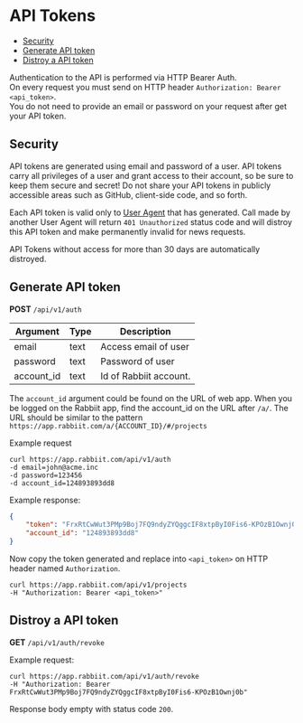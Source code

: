 # API Tokens

* [Security](#security)
* [Generate API token](#generate)
* [Distroy a API token](#distroy)

Authentication to the API is performed via HTTP Bearer Auth.   
On every request you must send on HTTP header `Authorization: Bearer <api_token>`.   
You do not need to provide an email or password on your request after get your API token.

<a name="security"></a>
## Security

API tokens are generated using email and password of a user.
API tokens carry all privileges of a user 
and grant access to their account, 
so be sure to keep them secure and secret! 
Do not share your API tokens in publicly accessible areas such as GitHub, client-side code, and so forth.

Each API token is valid only to [User Agent](https://en.wikipedia.org/wiki/User_agent) that has generated. 
Call made by another User Agent will return `401 Unauthorized` status code 
and will distroy this API token and make permanently invalid for news requests.

API Tokens without access for more than 30 days are automatically distroyed.  

<a name="generate"></a>
## Generate API token

**POST** `/api/v1/auth`

Argument|Type|Description
---------|----|-----
email | text | Access email of user
password | text | Password of user 
account_id | text | Id of Rabbiit account.

The `account_id` argument could be found on the URL of web app. 
When you be logged on the Rabbiit app, find the account_id on the URL after `/a/`. 
The URL should be similar to the pattern `https://app.rabbiit.com/a/{ACCOUNT_ID}/#/projects` 

Example request

```shell
curl https://app.rabbiit.com/api/v1/auth
-d email=john@acme.inc
-d password=123456
-d account_id=124893893dd8
```

Example response:
```json
{
    "token": "FrxRtCwWut3PMp9Boj7FQ9ndyZYQggcIF8xtpByI0Fis6-KPOzB1Ownj0b",
    "account_id": "124893893dd8"
} 
```
   
Now copy the token generated and replace into `<api_token>` on HTTP header named `Authorization`.  

```shell
curl https://app.rabbiit.com/api/v1/projects
-H "Authorization: Bearer <api_token>"  
```

<a name="distroy"></a>
## Distroy a API token

**GET** `/api/v1/auth/revoke`

Example request:

```shell
curl https://app.rabbiit.com/api/v1/auth/revoke
-H "Authorization: Bearer FrxRtCwWut3PMp9Boj7FQ9ndyZYQggcIF8xtpByI0Fis6-KPOzB1Ownj0b"
```

Response body empty with status code `200`.
